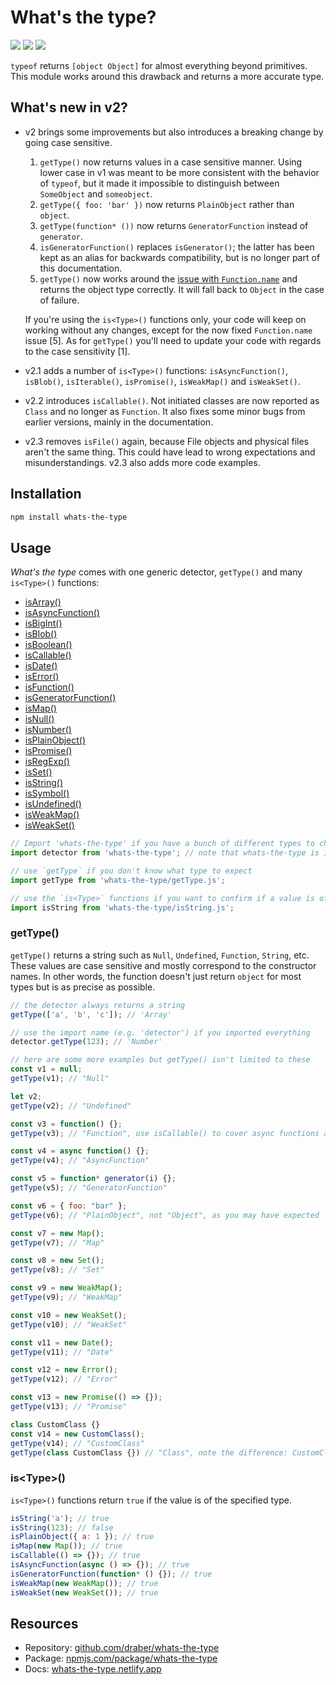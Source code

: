 # What's the type?

![](https://img.shields.io/github/license/draber/whats-the-type.svg)
![](https://img.shields.io/github/package-json/v/draber/whats-the-type.svg?)
![](https://img.shields.io/bundlephobia/min/whats-the-type.svg)

`typeof` returns `[object Object]` for almost everything beyond primitives. This module works around this drawback and returns a more accurate type. 

## What's new in v2?
- v2 brings some improvements but also introduces a breaking change by going case sensitive. 

    1. `getType()` now returns values in a case sensitive manner. Using lower case in v1 was meant to be more consistent with the behavior of `typeof`, but it made it impossible to distinguish between `SomeObject` and `someobject`. 
    2. `getType({ foo: 'bar' })` now returns `PlainObject` rather than `object`. 
    3. `getType(function* ())` now returns `GeneratorFunction` instead of `generator`. 
    4. `isGeneratorFunction()` replaces `isGenerator()`; the latter has been kept as an alias for backwards compatibility, but is no longer part of this documentation.
    5. `getType()` now works around the [issue with `Function.name`](https://developer.mozilla.org/en-US/docs/Web/JavaScript/Reference/Global_Objects/Function/name#sect3) and returns the object type correctly. It will fall back to `Object` in the case of failure.

    If you're using  the `is<Type>()` functions only, your code will keep on working without any changes, except for the now fixed `Function.name` issue [5]. As for `getType()` you'll need to update your code with regards to the case sensitivity [1].

- v2.1 adds a number of `is<Type>()` functions: `isAsyncFunction()`, `isBlob()`, `isIterable()`, `isPromise()`, `isWeakMap()` and `isWeakSet()`.
- v2.2 introduces `isCallable()`. Not initiated classes are now reported as `Class` and no longer as `Function`. It also fixes some minor bugs from earlier versions, mainly in the documentation.
- v2.3 removes `isFile()` again, because File objects and physical files aren't the same thing. This could have lead to wrong expectations and misunderstandings. v2.3 also adds more code examples.

## Installation

```bash
npm install whats-the-type
```

## Usage
_What's the type_ comes with one generic detector, `getType()` and many `is<Type>()` functions:
- [isArray()](//whats-the-type.netlify.app/global.html#isArray)                        
- [isAsyncFunction()](//whats-the-type.netlify.app/global.html#isAsyncFunction)        
- [isBigInt()](//whats-the-type.netlify.app/global.html#isBigInt)                      
- [isBlob()](//whats-the-type.netlify.app/global.html#isBlob)                          
- [isBoolean()](//whats-the-type.netlify.app/global.html#isBoolean)                    
- [isCallable()](//whats-the-type.netlify.app/global.html#isCallable)              
- [isDate()](//whats-the-type.netlify.app/global.html#isDate)                          
- [isError()](//whats-the-type.netlify.app/global.html#isError)                        
- [isFunction()](//whats-the-type.netlify.app/global.html#isFunction)                 
- [isGeneratorFunction()](//whats-the-type.netlify.app/global.html#isGeneratorFunction)
- [isMap()](//whats-the-type.netlify.app/global.html#isMap)                            
- [isNull()](//whats-the-type.netlify.app/global.html#isNull)                          
- [isNumber()](//whats-the-type.netlify.app/global.html#isNumber)                      
- [isPlainObject()](//whats-the-type.netlify.app/global.html#isPlainObject)            
- [isPromise()](//whats-the-type.netlify.app/global.html#isPromise)                    
- [isRegExp()](//whats-the-type.netlify.app/global.html#isRegExp)                      
- [isSet()](//whats-the-type.netlify.app/global.html#isSet)                            
- [isString()](//whats-the-type.netlify.app/global.html#isString)                      
- [isSymbol()](//whats-the-type.netlify.app/global.html#isSymbol)                      
- [isUndefined()](//whats-the-type.netlify.app/global.html#isUndefined)                
- [isWeakMap()](//whats-the-type.netlify.app/global.html#isWeakMap)                    
- [isWeakSet()](//whats-the-type.netlify.app/global.html#isWeakSet)              
    
```javascript
// Import 'whats-the-type' if you have a bunch of different types to check. This imports all functions at once.
import detector from 'whats-the-type'; // note that whats-the-type is implemented as ESM and not in CJS

// use `getType` if you don't know what type to expect
import getType from 'whats-the-type/getType.js';

// use the `is<Type>` functions if you want to confirm if a value is of a specific type
import isString from 'whats-the-type/isString.js';
```

### getType()
`getType()` returns a string such as `Null`, `Undefined`, `Function`, `String`, etc. These values are case sensitive and mostly correspond to the constructor names. In other words, the function doesn't just return `object` for most types but is as precise as possible.

```javascript
// the detector always returns a string
getType(['a', 'b', 'c']); // 'Array'

// use the import name (e.g. 'detector') if you imported everything
detector.getType(123); // 'Number'

// here are some more examples but getType() isn't limited to these
const v1 = null;
getType(v1); // "Null"

let v2;
getType(v2); // "Undefined"

const v3 = function() {};
getType(v3); // "Function", use isCallable() to cover async functions and generators as well

const v4 = async function() {};
getType(v4); // "AsyncFunction"

const v5 = function* generator(i) {};
getType(v5); // "GeneratorFunction"

const v6 = { foo: "bar" };
getType(v6); // "PlainObject", not "Object", as you may have expected

const v7 = new Map();
getType(v7); // "Map"

const v8 = new Set();
getType(v8); // "Set"

const v9 = new WeakMap();
getType(v9); // "WeakMap"

const v10 = new WeakSet();
getType(v10); // "WeakSet"

const v11 = new Date();
getType(v11); // "Date"

const v12 = new Error();
getType(v12); // "Error"

const v13 = new Promise(() => {});
getType(v13); // "Promise"

class CustomClass {}
const v14 = new CustomClass();
getType(v14); // "CustomClass"
getType(class CustomClass {}) // "Class", note the difference: CustomClass has not been initiated yet
```

### is&lt;Type&gt;()
`is<Type>()` functions return `true` if the value is of the specified type.

```javascript
isString('a'); // true
isString(123); // false
isPlainObject({ a: 1 }); // true
isMap(new Map()); // true
isCallable(() => {}); // true
isAsyncFunction(async () => {}); // true
isGeneratorFunction(function* () {}); // true
isWeakMap(new WeakMap()); // true
isWeakSet(new WeakSet()); // true
```

## Resources

- Repository: [github.com/draber/whats-the-type](https://github.com/draber/whats-the-type) 
- Package: [npmjs.com/package/whats-the-type](https://npmjs.com/package/whats-the-type)
- Docs: [whats-the-type.netlify.app](https://whats-the-type.netlify.app/)

